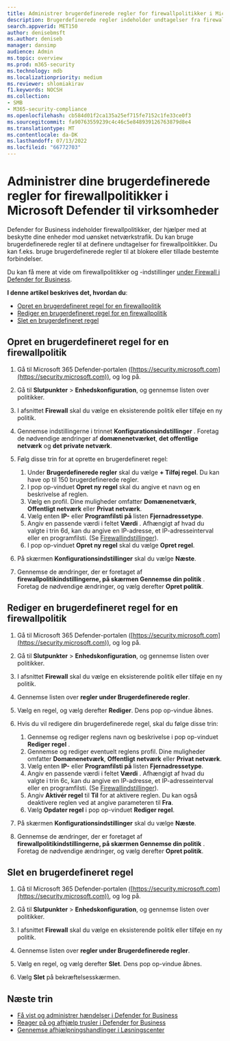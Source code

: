 ```yaml
---
title: Administrer brugerdefinerede regler for firewallpolitikker i Microsoft Defender til virksomheder
description: Brugerdefinerede regler indeholder undtagelser fra firewallpolitikker. Du kan bruge brugerdefinerede regler til at blokere eller tillade bestemte forbindelser i Defender for Business.
search.appverid: MET150
author: denisebmsft
ms.author: deniseb
manager: dansimp
audience: Admin
ms.topic: overview
ms.prod: m365-security
ms.technology: mdb
ms.localizationpriority: medium
ms.reviewer: shlomiakirav
f1.keywords: NOCSH
ms.collection:
- SMB
- M365-security-compliance
ms.openlocfilehash: cb584d01f2ca135a25ef715fe7152c1fe33ce0f3
ms.sourcegitcommit: fa90763559239c4c46c5e848939126763879d8e4
ms.translationtype: MT
ms.contentlocale: da-DK
ms.lasthandoff: 07/13/2022
ms.locfileid: "66772703"
---
```

# <a name="manage-your-custom-rules-for-firewall-policies-in-microsoft-defender-for-business"></a>Administrer dine brugerdefinerede regler for firewallpolitikker i Microsoft Defender til virksomheder

Defender for Business indeholder firewallpolitikker, der hjælper med at beskytte dine enheder mod uønsket netværkstrafik. Du kan bruge brugerdefinerede regler til at definere undtagelser for firewallpolitikker. Du kan f.eks. bruge brugerdefinerede regler til at blokere eller tillade bestemte forbindelser.

Du kan få mere at vide om firewallpolitikker og -indstillinger [under Firewall i Defender for Business](mdb-firewall.md).

**I denne artikel beskrives det, hvordan du**:

- [Opret en brugerdefineret regel for en firewallpolitik](#create-a-custom-rule-for-a-firewall-policy)
- [Rediger en brugerdefineret regel for en firewallpolitik](#edit-a-custom-rule-for-a-firewall-policy)
- [Slet en brugerdefineret regel](#delete-a-custom-rule)


## <a name="create-a-custom-rule-for-a-firewall-policy"></a>Opret en brugerdefineret regel for en firewallpolitik

1. Gå til Microsoft 365 Defender-portalen ([https://security.microsoft.com](https://security.microsoft.com)), og log på.

2. Gå til **Slutpunkter** > **Enhedskonfiguration**, og gennemse listen over politikker.

3. I afsnittet **Firewall** skal du vælge en eksisterende politik eller tilføje en ny politik.

4. Gennemse indstillingerne i trinnet **Konfigurationsindstillinger** . Foretag de nødvendige ændringer af **domænenetværket**, **det offentlige netværk** og **det private netværk**.

5. Følg disse trin for at oprette en brugerdefineret regel: 

   1. Under **Brugerdefinerede regler** skal du vælge **+ Tilføj regel**. Du kan have op til 150 brugerdefinerede regler.
   2. I pop op-vinduet **Opret ny regel** skal du angive et navn og en beskrivelse af reglen.
   3. Vælg en profil. Dine muligheder omfatter **Domænenetværk**, **Offentligt netværk** eller **Privat netværk**.
   4. Vælg enten **IP-** eller **Programfilsti på** listen **Fjernadressetype**.
   5. Angiv en passende værdi i feltet **Værdi** . Afhængigt af hvad du valgte i trin 6d, kan du angive en IP-adresse, et IP-adresseinterval eller en programfilsti. (Se [Firewallindstillinger](mdb-firewall.md)).
   6. I pop op-vinduet **Opret ny regel** skal du vælge **Opret regel**. 

6. På skærmen **Konfigurationsindstillinger** skal du vælge **Næste**.

7. Gennemse de ændringer, der er foretaget af **firewallpolitikindstillingerne, på skærmen Gennemse din politik** . Foretag de nødvendige ændringer, og vælg derefter **Opret politik**.

## <a name="edit-a-custom-rule-for-a-firewall-policy"></a>Rediger en brugerdefineret regel for en firewallpolitik

1. Gå til Microsoft 365 Defender-portalen ([https://security.microsoft.com](https://security.microsoft.com)), og log på.

2. Gå til **Slutpunkter** > **Enhedskonfiguration**, og gennemse listen over politikker.

3. I afsnittet **Firewall** skal du vælge en eksisterende politik eller tilføje en ny politik.

4. Gennemse listen over **regler under Brugerdefinerede regler**.

5. Vælg en regel, og vælg derefter **Rediger**. Dens pop op-vindue åbnes.

6. Hvis du vil redigere din brugerdefinerede regel, skal du følge disse trin:

   1. Gennemse og rediger reglens navn og beskrivelse i pop op-vinduet **Rediger regel** .
   2. Gennemse og rediger eventuelt reglens profil. Dine muligheder omfatter **Domænenetværk**, **Offentligt netværk** eller **Privat netværk**.
   3. Vælg enten **IP-** eller **Programfilsti på** listen **Fjernadressetype**.
   4. Angiv en passende værdi i feltet **Værdi** . Afhængigt af hvad du valgte i trin 6c, kan du angive en IP-adresse, et IP-adresseinterval eller en programfilsti. (Se [Firewallindstillinger](mdb-firewall.md)).
   5. Angiv **Aktivér regel** til **Til** for at aktivere reglen. Du kan også deaktivere reglen ved at angive parameteren til **Fra**.
   6. Vælg **Opdater regel** i pop op-vinduet **Rediger regel**. 

7. På skærmen **Konfigurationsindstillinger** skal du vælge **Næste**.

8. Gennemse de ændringer, der er foretaget af **firewallpolitikindstillingerne, på skærmen Gennemse din politik** . Foretag de nødvendige ændringer, og vælg derefter **Opret politik**.

## <a name="delete-a-custom-rule"></a>Slet en brugerdefineret regel

1. Gå til Microsoft 365 Defender-portalen ([https://security.microsoft.com](https://security.microsoft.com)), og log på.

2. Gå til **Slutpunkter** > **Enhedskonfiguration**, og gennemse listen over politikker.

3. I afsnittet **Firewall** skal du vælge en eksisterende politik eller tilføje en ny politik.

4. Gennemse listen over **regler under Brugerdefinerede regler**.

5. Vælg en regel, og vælg derefter **Slet**. Dens pop op-vindue åbnes.

6. Vælg **Slet** på bekræftelsesskærmen. 

## <a name="next-steps"></a>Næste trin

- [Få vist og administrer hændelser i Defender for Business](mdb-view-manage-incidents.md)
- [Reager på og afhjælp trusler i Defender for Business](mdb-respond-mitigate-threats.md)
- [Gennemse afhjælpningshandlinger i Løsningscenter](mdb-review-remediation-actions.md)